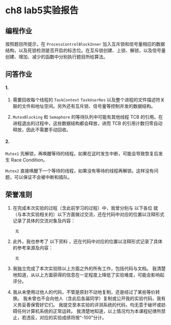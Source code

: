# ch8 lab5实验报告

## 编程作业

按照题目所提示，在 `ProcessControlBlockInner` 加入互斥锁和信号量相应的数据结构，以及死锁检测是否开启的标志位。在互斥锁创建、上锁、解锁，以及信号量创建、增加、减少的函数中分别执行题目所给算法。


## 问答作业


#### 1.

1) 需要回收每个线程的 `TaskContext` `TaskUserRes` 以及整个进程的文件描述符关联的文件和地址空间。另外还有互斥锁、信号量等控制并发的数据结构。
   
2) `MutexBlocking` 和 `Semaphore` 的等待队列中可能有其他线程 TCB 的引用。在进程退出的过程中，这些数据结构都会释放，进而 TCB 的引用计数归零自动释放，因此不需要手动回收。


#### 2. 

`Mutex1` 先解锁，再唤醒等待的线程。如果在这时发生中断，可能会导致恢复后发生 Race Condition。

`Mutex2` 直接唤醒下一个等待的线程，如果没有等待的线程再解锁。这样没有问题，可以保证不会被中断和插队。

## 荣誉准则



1. 在完成本次实验的过程（含此前学习的过程）中，我曾分别与 以下各位 就（与本次实验相关的）以下方面做过交流，还在代码中对应的位置以注释形式记录了具体的交流对象及内容：

        无

2. 此外，我也参考了 以下资料 ，还在代码中对应的位置以注释形式记录了具体的参考来源及内容：

        无

3. 我独立完成了本次实验除以上方面之外的所有工作，包括代码与文档。 我清楚地知道，从以上方面获得的信息在一定程度上降低了实验难度，可能会影响起评分。

4. 我从未使用过他人的代码，不管是原封不动地复制，还是经过了某些等价转换。 我未曾也不会向他人（含此后各届同学）复制或公开我的实验代码，我有义务妥善保管好它们。 我提交至本实验的评测系统的代码，均无意于破坏或妨碍任何计算机系统的正常运转。 我清楚地知道，以上情况均为本课程纪律所禁止，若违反，对应的实验成绩将按“-100”分计。